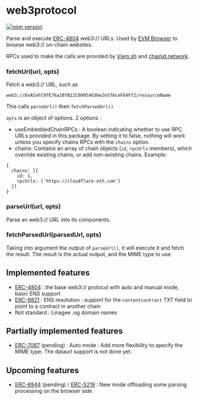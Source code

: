 # web3protocol

[![npm version](https://badge.fury.io/js/web3protocol.svg)](https://www.npmjs.com/package/web3protocol)

Parse and execute [ERC-4804](https://eips.ethereum.org/EIPS/eip-4804) web3:// URLs. Used by [EVM Browser](https://github.com/nand2/evm-browser) to browse web3:// on-chain websites.

RPCs used to make the calls are provided by [Viem.sh](https://viem.sh/) and [chainid.network](https://chainid.network/chains.json).

### fetchUrl(url, opts)

Fetch a web3:// URL, such as 

```web3://0xA5aFC9fE76a28fB12C60954Ed6e2e5f8ceF64Ff2/resourceName```

This calls ``parseUrl()`` then ``fetchParsedUrl()``

``opts`` is an object of options. 2 options : 

- useEmbeddedChainRPCs : A boolean indicating whether to use RPC URLs provided in this package. By setting it to false, nothing will work unless you specify chains RPCs with the ``chains`` option.
- chains: Contains an array of chain objects (``id``, ``rpcUrls`` members), which override existing chains, or add non-existing chains. Example:

```
{
  chains: [{
    id: 1,
    rpcUrls: ['https://cloudflare-eth.com']
  }]
}
```

### parseUrl(url, opts)

Parse an web3:// URL into its components.

### fetchParsedUrl(parsedUrl, opts)

Taking into argument the output of ``parseUrl()``, it will execute it and fetch the result. The result is the actual output, and the MIME type to use.

## Implemented features

- [ERC-4804](https://eips.ethereum.org/EIPS/eip-4804) : the base web3:// protocol with auto and manual mode, basic ENS support
- [ERC-6821](https://eips.ethereum.org/EIPS/eip-6821) : ENS resolution : support for the ``contentcontract`` TXT field to point to a contract in another chain
- Not standard : Linagee .og domain names

## Partially implemented features

- [ERC-7087](https://github.com/ethereum/EIPs/pull/7087) (pending) : Auto mode : Add more flexibility to specify the MIME type. The dataurl support is not done yet.

## Upcoming features

- [ERC-6944](https://github.com/ethereum/EIPs/pull/6944) (pending) / [ERC-5219](https://eips.ethereum.org/EIPS/eip-5219) : New mode offloading some parsing processing on the browser side
